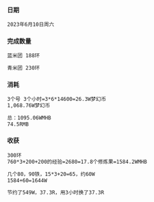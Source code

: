 #### 日期

```txt
2023年6月10日周六
```

#### 完成数量

```txt
蓝米团 188环

青米团 230环
```

#### 消耗

```txt
3个号 3个小时=3*6*14600=26.3W梦幻币
1,068.76W梦幻币

总：1095.06WMHB
74.5RMB
```

#### 收获

```txt
300环
760*3+200+200的经验=2680=17.8个修炼果=1584.2WMHB

几个80，90铁，15*3+20=65，约60W
1584+60=1644W

节约了549W，37.3R，用3小时换了37.3R
```